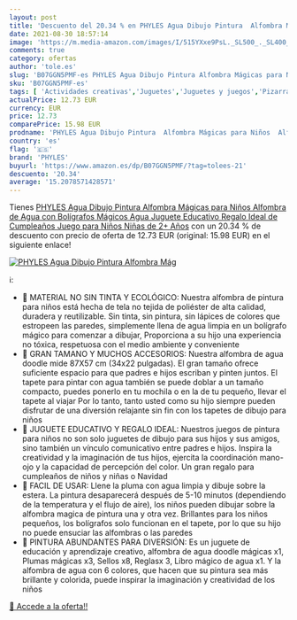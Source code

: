 ```yaml
---
layout: post
title: 'Descuento del 20.34 % en PHYLES Agua Dibujo Pintura  Alfombra Mág'
date: 2021-08-30 18:57:14
image: 'https://m.media-amazon.com/images/I/515YXxe9PsL._SL500_._SL400_.jpg'
comments: true
category: ofertas
author: 'tole.es'
slug: 'B07GGN5PMF-es PHYLES Agua Dibujo Pintura Alfombra Mágicas para Niños...'
sku: 'B07GGN5PMF-es'
tags: [ 'Actividades creativas','Juguetes','Juguetes y juegos','Pizarras mágicas para niños','Pizarras para niños','bolígrafos','phyles', ]
actualPrice: 12.73 EUR
currency: EUR
price: 12.73
comparePrice: 15.98 EUR
prodname: 'PHYLES Agua Dibujo Pintura  Alfombra Mágicas para Niños  Alfombra de Agua con Bolígrafos Mágicos  Agua Juguete Educativo Regalo Ideal de Cumpleaños Juego para Niños Niñas de 2+ Años'
country: 'es'
flag: '🇪🇸'
brand: 'PHYLES'
buyurl: 'https://www.amazon.es/dp/B07GGN5PMF/?tag=tolees-21'
descuento: '20.34'
average: '15.2078571428571'
---
```


Tienes [PHYLES Agua Dibujo Pintura  Alfombra Mágicas para Niños  Alfombra de Agua con Bolígrafos Mágicos  Agua Juguete Educativo Regalo Ideal de Cumpleaños Juego para Niños Niñas de 2+ Años](https://www.amazon.es/dp/B07GGN5PMF/?tag=tolees-21) con un 20.34 % de descuento con precio de oferta de 12.73 EUR (original: 15.98 EUR) en el siguiente enlace!

[![PHYLES Agua Dibujo Pintura  Alfombra Mág](https://m.media-amazon.com/images/I/515YXxe9PsL._SL500_._SL400_.jpg)](https://www.amazon.es/dp/B07GGN5PMF/?tag=tolees-21)

ℹ️:

- 🍋 MATERIAL NO SIN TINTA Y ECOLÓGICO: Nuestra alfombra de pintura para niños está hecha de tela no tejida de poliéster de alta calidad, duradera y reutilizable. Sin tinta, sin pintura, sin lápices de colores que estropeen las paredes, simplemente llena de agua limpia en un bolígrafo mágico para comenzar a dibujar, Proporciona a su hijo una experiencia no tóxica, respetuosa con el medio ambiente y conveniente
- 🍋 GRAN TAMANO Y MUCHOS ACCESORIOS: Nuestra alfombra de agua doodle mide 87X57 cm (34x22 pulgadas). El gran tamaño ofrece suficiente espacio para que padres e hijos escriban y pinten juntos. El tapete para pintar con agua también se puede doblar a un tamaño compacto, puedes ponerlo en tu mochila o en la de tu pequeño, llevar el tapete al viajar Por lo tanto, tanto usted como su hijo siempre pueden disfrutar de una diversión relajante sin fin con los tapetes de dibujo para niños
- 🍋 JUGUETE EDUCATIVO Y REGALO IDEAL: Nuestros juegos de pintura para niños no son solo juguetes de dibujo para sus hijos y sus amigos, sino también un vínculo comunicativo entre padres e hijos. Inspira la creatividad y la imaginación de tus hijos, ejercita la coordinación mano-ojo y la capacidad de percepción del color. Un gran regalo para cumpleaños de niños y niñas o Navidad
- 🍋 FACIL DE USAR: Llene la pluma con agua limpia y dibuje sobre la estera. La pintura desaparecerá después de 5-10 minutos (dependiendo de la temperatura y el flujo de aire), los niños pueden dibujar sobre la alfombra magica de pintura una y otra vez. Brillantes para los niños pequeños, los bolígrafos solo funcionan en el tapete, por lo que su hijo no puede ensuciar las alfombras o las paredes
- 🍋 PINTURA ABUNDANTES PARA DIVERSIÓN: Es un juguete de educación y aprendizaje creativo, alfombra de agua doodle mágicas x1, Plumas mágicas x3, Sellos x8, Reglasx 3, Libro mágico de agua x1. Y la alfombra de agua con 6 colores, que hacen que su pintura sea más brillante y colorida, puede inspirar la imaginación y creatividad de los niños

[🛒 Accede a la oferta!!](https://www.amazon.es/dp/B07GGN5PMF/?tag=tolees-21)
